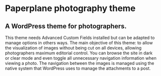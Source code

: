 # Paperplane photography theme
## A WordPress theme for photographers.
This theme needs Advanced Custom Fields installed but can be adapted to manage options in others ways.
The main objective of this theme: to allow the visualization of images without being cut on all devices, allowing photographers maximum editorial control.
You can browse the site in dark or clear mode and even toggle all unnecessary navigation information when viewing a photo.
The navigation between the images is managed using the native system that WordPress uses to manage the attachments to a post.
